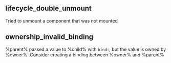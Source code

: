 ## lifecycle_double_unmount

Tried to unmount a component that was not mounted

## ownership_invalid_binding

%parent% passed a value to %child% with `bind:`, but the value is owned by %owner%. Consider creating a binding between %owner% and %parent%
